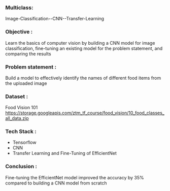 ### Multiclass:
Image-Classification--CNN--Transfer-Learning
### Objective :
Learn the basics of computer vision by building a CNN model for image classification, fine-tuning an existing model for the problem statement, and comparing the results
### Problem statement : 
Build a model to effectively identify the names of different food items from the uploaded image
### Dataset : 
Food Vision 101  https://storage.googleapis.com/ztm_tf_course/food_vision/10_food_classes_all_data.zip
### Tech Stack : 
- Tensorflow
- CNN
- Transfer Learning and Fine-Tuning of EfficientNet
### Conclusion :
Fine-tuning the EfficientNet model improved the accuracy by 35% compared to building a CNN model from scratch
